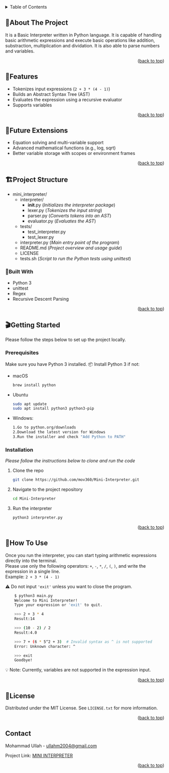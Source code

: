 
<!-- TABLE OF CONTENTS -->
<details>
  <summary>Table of Contents</summary>
  <ol>
    <li>
      <a href="#about-the-project">About The Project</a>
      <ul>
        <li><a href="#features">Features</a></li>
        <li><a href="#future-Extensions">Future Extensions</a></li>
        <li><a href="#project-structure">Project Structure</a></li>
        <li><a href="#built-with">Built With</a></li>
      </ul>
    </li>
    <li>
      <a href="#getting-started">Getting Started</a>
      <ul>
        <li><a href="#prerequisites">Prerequisites</a></li>
        <li><a href="#installation">Installation</a></li>
      </ul>
    </li>
    <li><a href="#how-to-use">How To Use</a></li>
    <li><a href="#license">License</a></li>
    <li><a href="#contact">Contact</a></li>
  </ol>
</details>



<!-- ABOUT THE PROJECT -->
## 📘About The Project

It is a Basic Interpreter written in Python language. It is capable of handling basic arithmetic expressions and execute basic operations like addition, substraction, multiplication and dividation. It is also able to parse numbers and variables.

<p align="right">(<a href="#readme-top">back to top</a>)</p>

## 🚀Features
* Tokenizes input expressions (`2 + 3 * (4 - 1)`)
* Builds an Abstract Syntax Tree (AST)
* Evaluates the expression using a recursive evaluator
* Supports variables

<p align="right">(<a href="#readme-top">back to top</a>)</p>

## 🔮Future Extensions
* Equation solving and multi-variable support
* Advanced mathematical functions (e.g., log, sqrt)
* Better variable storage with scopes or environment frames

<p align="right">(<a href="#readme-top">back to top</a>)</p>

## 🏗️Project Structure

* mini_interpreter/
    * interpreter/
        * __init__.py   (_Initializes the interpreter package_)
        * lexer.py     (_Tokenizes the input string_)
        * parser.py    (_Converts tokens into an AST_)
        * evaluator.py (_Evaluates the AST_)
    * tests/
        * test_interpreter.py
        * test_lexer.py
    * interpreter.py     (_Main entry point of the program_)
    * README.md          (_Project overview and usage guide_)
    * LICENSE
    * tests.sh           (_Script to run the Python tests using unittest_)



### 🦫Built With



* Python 3
* unittest
* Regex
* Recursive Descent Parsing

<p align="right">(<a href="#readme-top">back to top</a>)</p>



<!-- GETTING STARTED -->
## 🎬Getting Started


Please follow the steps below to set up the project locally.

### Prerequisites

Make sure you have Python 3 installed.
📦 Install Python 3 if not:
* macOS
  ```sh
  brew install python
  ```
* Ubuntu
  ```sh
  sudo apt update
  sudo apt install python3 python3-pip
  ```
* Windows:
  ```sh
  1.Go to python.org/downloads
  2.Download the latest version for Windows
  3.Run the installer and check "Add Python to PATH"
  ```


### Installation

_Please follow the instructions below to clone and run the code_

1. Clone the repo
   ```sh
   git clone https://github.com/mov360/Mini-Interpreter.git
   ```
2. Navigate to the project repository
   ```sh
   cd Mini-Interpreter
   ```
3. Run the interpreter
   ```sh
   python3 interpreter.py
   ```

<p align="right">(<a href="#readme-top">back to top</a>)</p>



<!-- How To Use EXAMPLES -->
## 📑How To Use

Once you run the interpreter, you can start typing arithmetic expressions directly into the terminal.  
Please use only the following operators: `+`, `-`, `*`, `/`, `(`, `)`, and write the expression in a single line.  
Example: `2 + 3 * (4 - 1)`

⚠️ Do not input `'exit'` unless you want to close the program.


```bash
    $ python3 main.py
    Welcome to Mini Interpreter!
    Type your expression or 'exit' to quit.

    >>> 2 + 3 * 4
    Result:14

    >>> (10 - 2) / 2
    Result:4.0

    >>> 7 + (6 * 5^2 + 3)  # Invalid syntax as ^ is not supported
    Error: Unknown character: ^

    >>> exit
    Goodbye!
  ```

💡 Note: Currently, variables are not supported in the expression input.

<p align="right">(<a href="#readme-top">back to top</a>)</p>




<!-- LICENSE -->
## 🪪License

Distributed under the MIT License. See `LICENSE.txt` for more information.

<p align="right">(<a href="#readme-top">back to top</a>)</p>



<!-- CONTACT -->
## Contact

Mohammad Ullah  - ullahm2004@gmail.com

Project Link: [MINI INTERPRETER](https://github.com/mov360/Mini-Interpreter.git)

<p align="right">(<a href="#readme-top">back to top</a>)</p>


